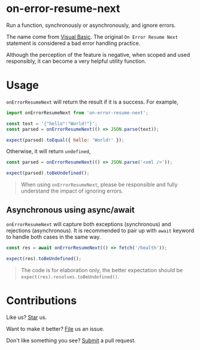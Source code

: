 # on-error-resume-next

Run a function, synchronously or asynchronously, and ignore errors.

The name come from [Visual Basic](https://docs.microsoft.com/en-us/dotnet/visual-basic/language-reference/statements/on-error-statement). The original `On Error Resume Next` statement is considered a bad error handling practice.

Although the perception of the feature is negative, when scoped and used responsibly, it can become a very helpful utility function.

# Usage

`onErrorResumeNext` will return the result if it is a success. For example,

```js
import onErrorResumeNext from 'on-error-resume-next';

const text = '{"hello":"World!"}';
const parsed = onErrorResumeNext(() => JSON.parse(text));

expect(parsed).toEqual({ hello: 'World!' });
```

Otherwise, it will return `undefined`,

```js
const parsed = onErrorResumeNext(() => JSON.parse('<xml />'));

expect(parsed).toBeUndefined();
```

> When using `onErrorResumeNext`, please be responsible and fully understand the impact of ignoring errors.

## Asynchronous using async/await

`onErrorResumeNext` will capture both exceptions (synchronous) and rejections (asynchronous). It is recommended to pair up with `await` keyword to handle both cases in the same way.

```js
const res = await onErrorResumeNext(() => fetch('/health'));

expect(res).toBeUndefined();
```

> The code is for elaboration only, the better expectation should be `expect(res).resolves.toBeUndefined()`.

# Contributions

Like us? [Star](https://github.com/compulim/on-error-resume-next/stargazers) us.

Want to make it better? [File](https://github.com/compulim/on-error-resume-next/issues) us an issue.

Don't like something you see? [Submit](https://github.com/compulim/on-error-resume-next/pulls) a pull request.

